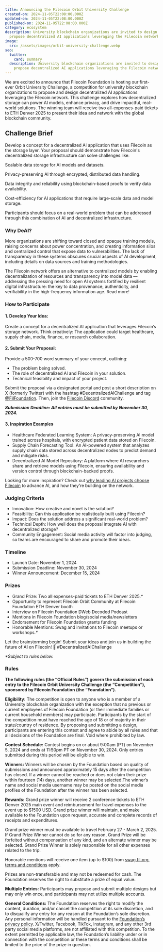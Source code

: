 ```yaml
---
title: Announcing the Filecoin Orbit University Challenge
created-on: 2024-11-05T22:08:00.000Z
updated-on: 2024-11-05T22:08:00.000Z
published-on: 2024-11-05T22:08:00.000Z
category: ecosystem
description: University blockchain organizations are invited to design and
  propose decentralized AI applications leveraging the Filecoin network.
image:
  src: /assets/images/orbit-university-challenge.webp
seo:
  twitter:
    card: summary
  description: University blockchain organizations are invited to design and
    propose decentralized AI applications leveraging the Filecoin network.
---
```

We are excited to announce that Filecoin Foundation is hosting our first-ever Orbit University Challenge, a competition for university blockchain organizations to propose and design decentralized AI applications leveraging the Filecoin network. This challenge explores how decentralized storage can power AI models, enhance privacy, and drive impactful, real-world solutions. The winning team will receive two all-expenses-paid tickets to ETH Denver 2025 to present their idea and network with the global blockchain community.

## Challenge Brief

Develop a concept for a decentralized AI application that uses Filecoin as the storage layer. Your proposal should demonstrate how Filecoin's decentralized storage infrastructure can solve challenges like:

Scalable data storage for AI models and datasets.

Privacy-preserving AI through encrypted, distributed data handling.

Data integrity and reliability using blockchain-based proofs to verify data availability.

Cost-efficiency for AI applications that require large-scale data and model storage.

Participants should focus on a real-world problem that can be addressed through this combination of AI and decentralized infrastructure.

### Why DeAI?

More organizations are shifting toward closed and opaque training models, raising concerns about power concentration, and creating information silos and centralized control that expose data to vulnerabilities. The lack of transparency in these systems obscures crucial aspects of AI development, including details on data sources and training methodologies.

The Filecoin network offers an alternative to centralized models by enabling decentralization of resources and transparency into model data –– addressing the pressing need for open AI systems fortified by resilient digital infrastructure: the key to data provenance, authenticity, and verifiability in the high-frequency information age. Read more!

### How to Participate

#### 1. Develop Your Idea:

Create a concept for a decentralized AI application that leverages Filecoin’s storage network. Think creatively: The application could target healthcare, supply chain, media, finance, or research collaboration.

#### 2. Submit Your Proposal:

Provide a 500-700 word summary of your concept, outlining:

* The problem being solved.
* The role of decentralized AI and Filecoin in your solution.
* Technical feasibility and impact of your project.

Submit the proposal via a designated portal and post a short description on X (formerly Twitter) with the hashtag #DecentralizedAIChallenge and tag [@FilFoundation](https://twitter.com/FilFoundation). Then, join the [Filecoin Discord](https://discord.gg/filecoin) community.

***Submission Deadline: All entries must be submitted by November 30, 2024.***

#### 3. Inspiration Examples

* Healthcare Federated Learning System: A privacy-preserving AI model trained across hospitals, with encrypted patient data stored on Filecoin.
* Supply Chain Forecasting Tool: An AI-powered system that analyzes supply chain data stored across decentralized nodes to predict demand and mitigate risks.
* Decentralized AI Model Repository: A platform where AI researchers share and retrieve models using Filecoin, ensuring availability and version control through blockchain-backed proofs.

Looking for more inspiration? Check out [why leading AI projects choose Filecoin](/blog/leading-ai-projects-choose-filecoin-to-advance-ai-marking-the-networks-leading-role-as-depin-backbone-for-ai) to advance AI, and how they're building on the network.

### Judging Criteria

* Innovation: How creative and novel is the solution?
* Feasibility: Can this application be realistically built using Filecoin?
* Impact: Does the solution address a significant real-world problem?
* Technical Depth: How well does the proposal integrate AI with decentralized storage?
* Community Engagement: Social media activity will factor into judging, so teams are encouraged to share and promote their ideas.

### Timeline

* Launch Date: November 1, 2024
* Submission Deadline: November 30, 2024
* Winner Announcement: December 15, 2024

### Prizes

* Grand Prize: Two all expenses-paid tickets to ETH Denver 2025.*\**
* Opportunity to represent Filecoin Orbit Community at Filecoin Foundation ETH Denver booth
* Interview on Filecoin Foundation DWeb Decoded Podcast
* Mentions in Filecoin Foundation blog/social media/newsletters
* Endorsement for Filecoin Foundation grants funding
* Honorable Mentions: Swag and invitations to Filecoin meetups or workshops.*\**

Let the brainstorming begin! Submit your ideas and join us in building the future of AI on Filecoin! 🧠 #DecentralizedAIChallenge

*\*Subject to rules below.*

### Rules

**The following rules (the “Official Rules”) govern the submission of each entry to the Filecoin Orbit University Challenge (the “Competition”), sponsored by Filecoin Foundation (the “Foundation”).**

**Eligibility:** The competition is open to anyone who is a member of a University blockchain organization with the exception that no previous or current employees of Filecoin Foundation (or their immediate families or current household members) may participate. Participants by the start of the competition must have reached the age of 18 or of majority in their state/country of residence. By proposing and submitting a design, participants are entering this contest and agree to abide by all rules and that all decisions of the Foundation are final. Void where prohibited by law.

**Contest Schedule:** Contest begins on or about 9:00am (PT) on November 5, 2024 and ends at 11:50pm PT on November 30, 2024. Only entries submitted during this period will be eligible to win.

**Winners:** Winners will be chosen by the Foundation based on quality of submissions and announced approximately 15 days after the competition has closed. If a winner cannot be reached or does not claim their prize within fourteen (14) days, another winner may be selected.The winner’s name and social media username may be posted on the social media profiles of the Foundation after the winner has been selected.

**Rewards:** Grand prize winner will receive 2 conference tickets to ETH Denver 2025 main event and reimbursement for travel expenses to the event up to $1500 USD. Grand prize winner will maintain, and make available to the Foundation upon request, accurate and complete records of receipts and expenditures.

Grand prize winner must be available to travel February 27 - March 2, 2025. If Grand Prize Winner cannot do so for any reason, Grand Prize will be forfeited without compensation of any kind, and an alternate winner may be selected. Grand Prize Winner is solely responsible for all other expenses related to the trip.

Honorable mentions will receive one item (up to $100) from [swag.fil.org](https://swag.fil.org), [terms and conditions](https://swag.fil.org/policies/terms-of-service) apply.

Prizes are non-transferable and may not be redeemed for cash. The Foundation reserves the right to substitute a prize of equal value.

**Multiple Entries:** Participants may propose and submit multiple designs but may only win once, and participants may not utilize multiple accounts.

**General Conditions:** The Foundation reserves the right to modify the content, duration, and/or cancel the competition at its sole discretion, and to disqualify any entry for any reason at the Foundation’s sole discretion. Any personal information will be handled pursuant to the [Foundation’s privacy policy](https://fil.org/policy/). X/Twitter, Facebook, TikTok, Instagram, and any other 3rd party social media platforms, are not affiliated with this competition. To the extent permitted by applicable law, the Foundation’s liability under or in connection with the competition or these terms and conditions shall be limited to the price of the prize in question.
